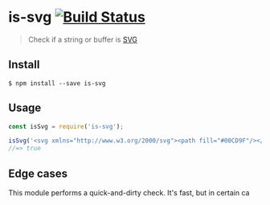 # is-svg [![Build Status](https://travis-ci.org/sindresorhus/is-svg.svg?branch=master)](https://travis-ci.org/sindresorhus/is-svg)

> Check if a string or buffer is [SVG](http://en.wikipedia.org/wiki/Scalable_Vector_Graphics)


## Install

```
$ npm install --save is-svg
```


## Usage

```js
const isSvg = require('is-svg');

isSvg('<svg xmlns="http://www.w3.org/2000/svg"><path fill="#00CD9F"/></svg>');
//=> true
```


## Edge cases

This module performs a quick-and-dirty check. It's fast, but in certain ca